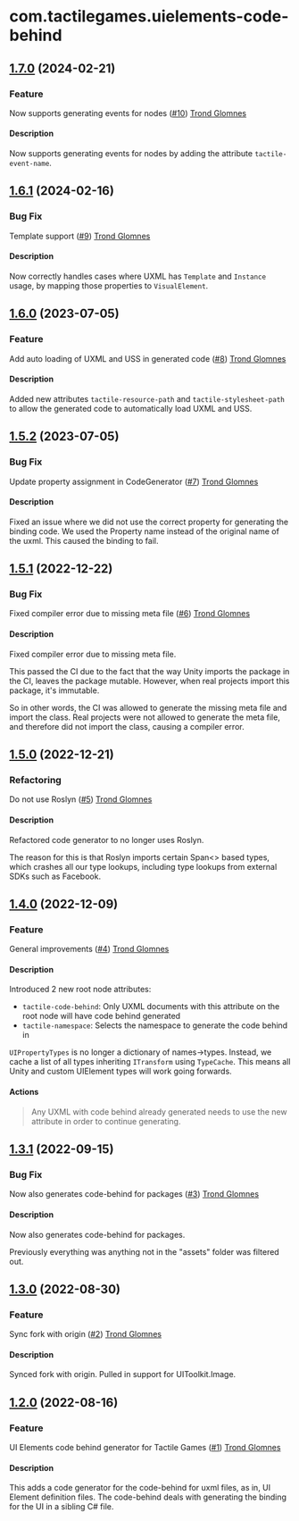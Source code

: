 # com.tactilegames.uielements-code-behind

## [1.7.0](https://github.com/tactilegames/uielements-code-behind/compare/v1.6.1...v1.7.0) (2024-02-21)

### Feature

Now supports generating events for nodes ([#10](https://github.com/tactilegames/uielements-code-behind/pull/10))  [Trond Glomnes](https://github.com/trondtactile)

#### Description
Now supports generating events for nodes by adding the attribute `tactile-event-name`.

## [1.6.1](https://github.com/tactilegames/uielements-code-behind/compare/v1.6.0...v1.6.1) (2024-02-16)

### Bug Fix

Template support ([#9](https://github.com/tactilegames/uielements-code-behind/pull/9))  [Trond Glomnes](https://github.com/trondtactile)

#### Description
Now correctly handles cases where UXML has `Template` and `Instance` usage, by mapping those properties to `VisualElement`.

## [1.6.0](https://github.com/tactilegames/uielements-code-behind/compare/v1.5.2...v1.6.0) (2023-07-05)

### Feature

Add auto loading of UXML and USS in generated code ([#8](https://github.com/tactilegames/uielements-code-behind/pull/8))  [Trond Glomnes](https://github.com/trondtactile)

#### Description
Added new attributes `tactile-resource-path` and `tactile-stylesheet-path` to allow the generated code to automatically load UXML and USS.

## [1.5.2](https://github.com/tactilegames/uielements-code-behind/compare/v1.5.1...v1.5.2) (2023-07-05)

### Bug Fix

Update property assignment in CodeGenerator ([#7](https://github.com/tactilegames/uielements-code-behind/pull/7))  [Trond Glomnes](https://github.com/trondtactile)

#### Description
Fixed an issue where we did not use the correct property for generating the binding code. We used the Property name instead of the original name of the uxml. This caused the binding to fail.

## [1.5.1](https://github.com/tactilegames/uielements-code-behind/compare/v1.5.0...v1.5.1) (2022-12-22)

### Bug Fix

Fixed compiler error due to missing meta file ([#6](https://github.com/tactilegames/uielements-code-behind/pull/6))  [Trond Glomnes](https://github.com/trondtactile)

#### Description
Fixed compiler error due to missing meta file.

This passed the CI due to the fact that the way Unity imports the package in the CI, leaves the package mutable. However, when real projects import this package, it's immutable. 

So in other words, the CI was allowed to generate the missing meta file and import the class. Real projects were not allowed to generate the meta file, and therefore did not import the class, causing a compiler error.

## [1.5.0](https://github.com/tactilegames/uielements-code-behind/compare/v1.4.0...v1.5.0) (2022-12-21)

### Refactoring

Do not use Roslyn ([#5](https://github.com/tactilegames/uielements-code-behind/pull/5))  [Trond Glomnes](https://github.com/trondtactile)

#### Description
Refactored code generator to no longer uses Roslyn. 

The reason for this is that Roslyn imports certain Span<> based types, which crashes all our type lookups, including type lookups from external SDKs such as Facebook.

## [1.4.0](https://github.com/tactilegames/uielements-code-behind/compare/v1.3.1...v1.4.0) (2022-12-09)

### Feature

General improvements  ([#4](https://github.com/tactilegames/uielements-code-behind/pull/4))  [Trond Glomnes](https://github.com/trondtactile)

#### Description
Introduced 2 new root node attributes:
* `tactile-code-behind`: Only UXML documents with this attribute on the root node will have code behind generated
* `tactile-namespace`: Selects the namespace to generate the code behind in

`UIPropertyTypes` is no longer a dictionary of names->types. Instead, we cache a list of all types inheriting `ITransform` using `TypeCache`. This means all Unity and custom UIElement types will work going forwards.

#### Actions
> Any UXML with code behind already generated needs to use the new attribute in order to continue generating.

## [1.3.1](https://github.com/tactilegames/uielements-code-behind/compare/v1.3.0...v1.3.1) (2022-09-15)

### Bug Fix

Now also generates code-behind for packages ([#3](https://github.com/tactilegames/uielements-code-behind/pull/3))  [Trond Glomnes](https://github.com/trondtactile)

#### Description
Now also generates code-behind for packages.

Previously everything was anything not in the "assets" folder was filtered out.

## [1.3.0](https://github.com/tactilegames/uielements-code-behind/compare/v1.2.0...v1.3.0) (2022-08-30)

### Feature

Sync fork with origin ([#2](https://github.com/tactilegames/uielements-code-behind/pull/2))  [Trond Glomnes](https://github.com/trondtactile)

#### Description
Synced fork with origin. Pulled in support for UIToolkit.Image.

## [1.2.0](https://github.com/tactilegames/uielements-code-behind/compare/v1.1.0...v1.2.0) (2022-08-16)

### Feature

UI Elements code behind generator for Tactile Games ([#1](https://github.com/tactilegames/uielements-code-behind/pull/1))  [Trond Glomnes](https://github.com/trondtactile)

#### Description
This adds a code generator for the code-behind for uxml files, as in, UI Element definition files. The code-behind deals with generating the binding for the UI in a sibling C# file.
